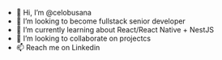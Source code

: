 - 👋 Hi, I’m @celobusana
- 👀 I’m looking to become fullstack senior developer 
- 🌱 I’m currently learning about React/React Native + NestJS
- 💞️ I’m looking to collaborate on projectcs
- 📫 Reach me on Linkedin
